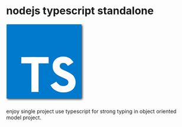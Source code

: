 # nodejs typescript standalone

![](public/assets/images/typescript.png?raw=true)

enjoy single project use typescript for strong typing in object oriented model project.
